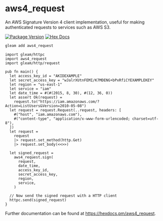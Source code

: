 # aws4_request

An AWS Signature Version 4 client implementation, useful for making
authenticated requests to services such as AWS S3.

[![Package Version](https://img.shields.io/hexpm/v/aws4_request)](https://hex.pm/packages/aws4_request)
[![Hex Docs](https://img.shields.io/badge/hex-docs-ffaff3)](https://hexdocs.pm/aws4_request/)

```sh
gleam add aws4_request
```
```gleam
import gleam/httpc
import aws4_request
import gleam/http/request

pub fn main() {
  let access_key_id = "AKIDEXAMPLE"
  let secret_access_key = "wJalrXUtnFEMI/K7MDENG+bPxRfiCYEXAMPLEKEY"
  let region = "us-east-1"
  let service = "iam"
  let date_time = #(#(2015, 8, 30), #(12, 36, 0))
  let assert Ok(request) =
    request.to("https://iam.amazonaws.com/?Action=ListUsers&Version=2010-05-08")
  let request = request.Request(..request, headers: [
    #("host", "iam.amazonaws.com"),
    #("content-type", "application/x-www-form-urlencoded; charset=utf-8"),
  ])
  let request =
    request
    |> request.set_method(http.Get)
    |> request.set_body(<<>>)

  let signed_request =
    aws4_request.sign(
      request,
      date_time,
      access_key_id,
      secret_access_key,
      region,
      service,
    )

  // Now send the signed request with a HTTP client
  httpc.send(signed_request)
}
```

Further documentation can be found at <https://hexdocs.pm/aws4_request>.
